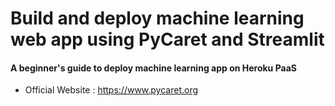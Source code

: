 # Build and deploy machine learning web app using PyCaret and Streamlit
#### A beginner's guide to deploy machine learning app on Heroku PaaS


- Official Website : https://www.pycaret.org
